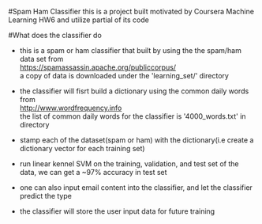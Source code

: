 #Spam Ham Classifier
this is a project built motivated by Coursera Machine Learning HW6 and utilize partial of its code

#What does the classifier do 

- this is a spam or ham classifier that built by using the the spam/ham data set from </br>
https://spamassassin.apache.org/publiccorpus/ </br>
a copy of data is downloaded under the 'learning_set/' directory </br>
  
- the classifier will fisrt build a dictionary using the common daily words from </br>
http://www.wordfrequency.info</br>
the list of common daily words for the classifier is '4000_words.txt' in directory 

- stamp each of the dataset(spam or ham) with the dictionary(i.e create a dictionary vector for each training set)</br>

- run linear kennel SVM on the training, validation, and test set of the data, we can get a ~97% accuracy in test set</br>

- one can also input email content into the classifier, and let the classifier predict the type </br>

- the classifier will store the user input data for future training</br>



